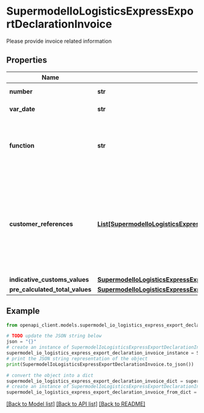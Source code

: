 # SupermodelIoLogisticsExpressExportDeclarationInvoice

Please provide invoice related information

## Properties

Name | Type | Description | Notes
------------ | ------------- | ------------- | -------------
**number** | **str** | Please enter commercial invoice number | 
**var_date** | **str** | Please enter commercial invoice date | 
**function** | **str** | Please provide the purpose was the document details captured and are planned to be used. Note: export and import is only applicable for approve Sale In Transit customers | 
**customer_references** | [**List[SupermodelIoLogisticsExpressExportDeclarationInvoiceCustomerReferencesInner]**](SupermodelIoLogisticsExpressExportDeclarationInvoiceCustomerReferencesInner.md) | Please provide the customer references at invoice level.   Note: customerReference/0/value with typeCode &#39;CU&#39; is mandatory if using POST method and no shipmentTrackingNumber is provided in request. It is recommended to provide less than 20 customer references of &#39;MRN&#39; type code | [optional] 
**indicative_customs_values** | [**SupermodelIoLogisticsExpressExportDeclarationInvoiceIndicativeCustomsValues**](SupermodelIoLogisticsExpressExportDeclarationInvoiceIndicativeCustomsValues.md) |  | [optional] 
**pre_calculated_total_values** | [**SupermodelIoLogisticsExpressExportDeclarationInvoicePreCalculatedTotalValues**](SupermodelIoLogisticsExpressExportDeclarationInvoicePreCalculatedTotalValues.md) |  | [optional] 

## Example

```python
from openapi_client.models.supermodel_io_logistics_express_export_declaration_invoice import SupermodelIoLogisticsExpressExportDeclarationInvoice

# TODO update the JSON string below
json = "{}"
# create an instance of SupermodelIoLogisticsExpressExportDeclarationInvoice from a JSON string
supermodel_io_logistics_express_export_declaration_invoice_instance = SupermodelIoLogisticsExpressExportDeclarationInvoice.from_json(json)
# print the JSON string representation of the object
print(SupermodelIoLogisticsExpressExportDeclarationInvoice.to_json())

# convert the object into a dict
supermodel_io_logistics_express_export_declaration_invoice_dict = supermodel_io_logistics_express_export_declaration_invoice_instance.to_dict()
# create an instance of SupermodelIoLogisticsExpressExportDeclarationInvoice from a dict
supermodel_io_logistics_express_export_declaration_invoice_from_dict = SupermodelIoLogisticsExpressExportDeclarationInvoice.from_dict(supermodel_io_logistics_express_export_declaration_invoice_dict)
```
[[Back to Model list]](../README.md#documentation-for-models) [[Back to API list]](../README.md#documentation-for-api-endpoints) [[Back to README]](../README.md)


